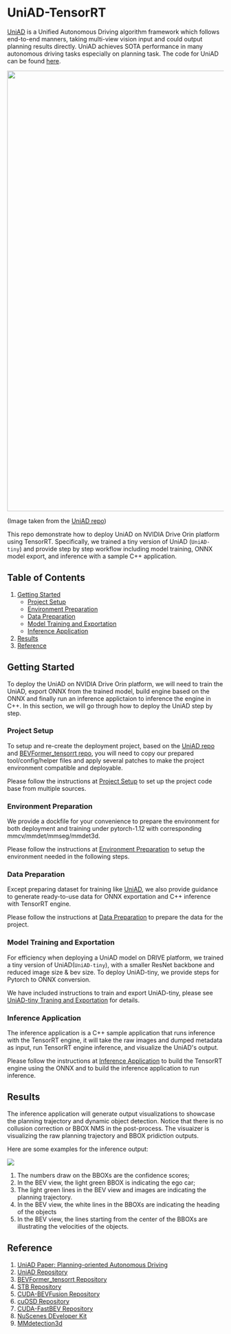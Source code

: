 # UniAD-TensorRT
[UniAD](https://arxiv.org/abs/2212.10156) is a Unified Autonomous Driving algorithm framework which follows end-to-end manners, taking multi-view vision input and could output planning results directly. UniAD achieves SOTA performance in many autonomous driving tasks especially on planning task. The code for UniAD can be found [here](https://github.com/OpenDriveLab/UniAD).

<img src="./assets/pipeline.png" width="1024">

(Image taken from the [UniAD repo](https://github.com/OpenDriveLab/UniAD/tree/main))

This repo demonstrate how to deploy UniAD on NVIDIA Drive Orin platform using TensorRT. Specifically, we trained a tiny version of UniAD (`UniAD-tiny`) and provide step by step workflow including model training, ONNX model export, and inference with a sample C++ application.

## Table of Contents
1. [Getting Started](#start)
   - [Project Setup](#proj_setup)
   - [Environment Preparation](#env_setup)
   - [Data Preparation](#data_prepare)
   - [Model Training and Exportation](#uniad_tiny_train_export)
   - [Inference Application](#inference_app)
2. [Results](#results)
3. [Reference](#ref)

## Getting Started <a name="start"></a>

To deploy the UniAD on NVIDIA Drive Orin platform, we will need to train the UniAD, export ONNX from the trained model, build engine based on the ONNX and finally run an inference applictaion to inference the engine in C++. In this section, we will go through how to deploy the UniAD step by step.

### Project Setup <a name="proj_setup"></a>
To setup and re-create the deployment project, based on the [UniAD repo](https://github.com/OpenDriveLab/UniAD) and [BEVFormer_tensorrt repo](https://github.com/DerryHub/BEVFormer_tensorrt/tree/main), you will need to copy our prepared tool/config/helper files and apply several patches to make the project environment compatible and deployable.

Please follow the instructions at [Project Setup](./documents/proj_setup.md) to set up the project code base from multiple sources. 

### Environment Preparation <a name="env_setup"></a>
We provide a dockfile for your convenience to prepare the environment for both deployment and training under pytorch-1.12 with corresponding mmcv/mmdet/mmseg/mmdet3d.

Please follow the instructions at [Environment Preparation](./documents/env_prep.md) to setup the environment needed in the following steps.

### Data Preparation <a name="data_prepare"></a>
Except preparing dataset for training like [UniAD](https://github.com/OpenDriveLab/UniAD/blob/main/docs/DATA_PREP.md), we also provide guidance to generate ready-to-use data for ONNX exportation and C++ inference with TensorRT engine.

Please follow the instructions at [Data Preparation](./documents/data_prep.md) to prepare the data for the project.

### Model Training and Exportation <a name="uniad_tiny_train_export"></a>
For efficiency when deploying a UniAD model on DRIVE platform, we trained a tiny version of UniAD(`UniAD-tiny`), with a smaller ResNet backbone and reduced image size & bev size. To deploy UniAD-tiny, we provide steps for Pytorch to ONNX conversion.

We have included instructions to train and export UniAD-tiny, please see [UniAD-tiny Traning and Exportation](./documents/tiny_train_export.md) for details.

### Inference Application <a name="inference_app"></a>
The inference application is a C++ sample application that runs inference with the TensorRT engine, it will take the raw images and dumped metadata as input, run TensorRT engine inference, and visualize the UniAD's output. 

Please follow the instructions at [Inference Application](./inference_app/README.md) to build the TensorRT engine using the ONNX and to build the inference application to run inference.


## Results <a name="results"></a>
The inference application will generate output visualizations to showcase the planning trajectory and dynamic object detection. Notice that there is no collusion correction or BBOX NMS in the post-process. The visuaizer is visualizing the raw planning trajectory and BBOX pridiction outputs.

Here are some examples for the inference output:

![](./assets/uniad-inference.gif)

1) The numbers draw on the BBOXs are the confidence scores;
2) In the BEV view, the light green BBOX is indicating the ego car;
3) The light green lines in the BEV view and images are indicating the planning trajectory.
4) In the BEV view, the white lines in the BBOXs are indicating the heading of the objects
5) In the BEV view, the lines starting from the center of the BBOXs are illustrating the velocities of the objects.

## Reference <a name="ref"></a>
1. [UniAD Paper: Planning-oriented Autonomous Driving](https://arxiv.org/abs/2212.10156)
2. [UniAD Repository](https://github.com/OpenDriveLab/UniAD/tree/main)
3. [BEVFormer_tensorrt Repository](https://github.com/DerryHub/BEVFormer_tensorrt/tree/main)
4. [STB Repository](https://github.com/nothings/stb/tree/master)
5. [CUDA-BEVFusion Repository](https://github.com/NVIDIA-AI-IOT/Lidar_AI_Solution/tree/master/CUDA-BEVFusion)
6. [cuOSD Repository](https://github.com/NVIDIA-AI-IOT/Lidar_AI_Solution/tree/master/libraries/cuOSD)
7. [CUDA-FastBEV Repository](https://github.com/Mandylove1993/CUDA-FastBEV/tree/main)
8. [NuScenes DEveloper Kit](https://github.com/nutonomy/nuscenes-devkit.git)
9. [MMdetection3d](https://github.com/open-mmlab/mmdetection3d)
